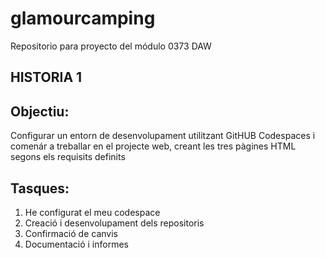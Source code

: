 # glamourcamping
Repositorio para proyecto del módulo 0373 DAW
## HISTORIA 1

## Objectiu:

Configurar un entorn de desenvolupament utilitzant GitHUB Codespaces i comenár a treballar en el projecte web, creant les tres pàgines HTML segons els requisits definits

## Tasques:

1. He configurat el meu codespace
2. Creació i desenvolupament dels repositoris
3. Confirmació de canvis
4. Documentació i informes
